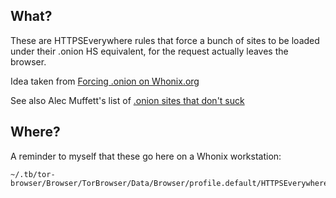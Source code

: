 ## What?

These are HTTPSEverywhere rules that force a bunch of sites to be loaded under
their .onion HS equivalent, for the request actually leaves the browser.

Idea taken from [Forcing .onion on Whonix.org](http://kkkkkkkkkk63ava6.onion/wiki/Forcing_.onion_on_Whonix.org)

See also Alec Muffett's list of [.onion sites that don't suck](https://github.com/alecmuffett/onion-sites-that-dont-suck)

## Where?

A reminder to myself that these go here on a Whonix workstation:

```
~/.tb/tor-browser/Browser/TorBrowser/Data/Browser/profile.default/HTTPSEverywhereUserRules
```
